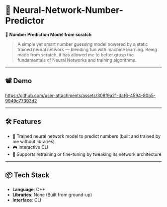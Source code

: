 # 🧠 Neural-Network-Number-Predictor  

🎯 **Number Prediction Model from scratch**  
> A simple yet smart number guessing model powered by a static trained neural network — blending fun with machine learning.
> Being made from scratch, it has allowed me to better grasp the fundamentals of Neural Networks and training algorithms.

---

## 📽️ Demo  
<!-- Embed video or link here -->

https://github.com/user-attachments/assets/308f9a21-daf6-4594-80b5-9949c77393d2

---

## 🛠️ Features  
- 🤖 Trained neural network model to predict numbers (built and trained by me without libraries)
- 🎮 Interactive CLI 
- 🧪 Supports retraining or fine-tuning by tweaking its network architecture

---

## 📦 Tech Stack  
- **Language**: C++  
- **Libraries**: None (Built from ground-up) 
- **Interface**: CLI
